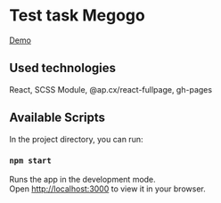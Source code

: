 # Test task Megogo

[Demo](https://maksymptashnyk.github.io/test-task-megogo/)

## Used technologies
  React, SCSS Module, @ap.cx/react-fullpage, gh-pages

## Available Scripts

In the project directory, you can run:

### `npm start`

Runs the app in the development mode.\
Open [http://localhost:3000](http://localhost:3000) to view it in your browser.
